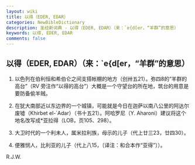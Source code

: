 ```yaml
---
layout: wiki
title: 以得（EDER, EDAR）
categories: NewBibleDictionary
description: 圣经新词典 - 以得（EDER, EDAR）（来：`e{d[er，“羊群”的意思）
keywords: 以得, EDER, EDAR
comments: false
---
```


## 以得（EDER, EDAR）（来：`e{d[er，“羊群”的意思）

1. 以色列在伯利恒和希伯仑之间支搭帐棚的地方（创卅五21）。弥四8的“羊群的高台”（RV 旁注作“以得的高台”）大概是一个守望台的所在地，筑台的用意是要防备偷羊贼。

2. 在犹大南部近以东边界的一个城镇，可能就是今日在迦萨以南八公里的阿达尔废墟（Khirbet el-`Adar）（书十五21）。阿哈罗尼（Y. Aharoni）建议将这个地名改写成*亚拉得（LOB，页105、298）。

3. 大卫时代的一个利未人，属米拉利族，母示的儿子（代上廿三23，廿四30）。

4. 便雅悯人，比利亚的儿子（代上八15，〔译注：和合本作“亚得”〕）。

R.J.W.








